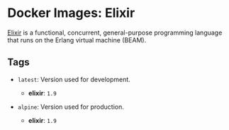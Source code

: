 # Docker Images: Elixir

[Elixir](https://elixir-lang.org/) is a functional, concurrent, general-purpose programming language that runs on the Erlang virtual machine (BEAM).

## Tags

- `latest`: Version used for development.

  - **elixir**: `1.9`
- `alpine`: Version used for production.

  - **elixir**: `1.9`
